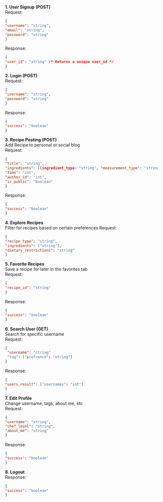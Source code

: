 **1. User Signup (POST)**  
   Request:  
   ```json
   {  
   "username": "string",  
   "email": "string",  
   "password": "string" 
   }
   ```
   Response:  
   ```json
   {  
   "user_id": "string" /* Returns a unique user_id */  
   }
   ```
     
**2. Login (POST)**  
   Request:  
   ```json
   {  
   "username": "string",  
   "password": "string"
   }
   ```
   Response:  
   ```json
   {  
   "success": "boolean"
   }
   ```
**3. Recipe Posting (POST)**  
   Add Recipe to personal or social blog  
   Request:  
   ```json
   {  
   "title": "string",  
   "ingredients": [{ingredient_type: "string", "measurement_type": "string", “quantity”: "int"}],  
   "time": "int",  
   "author_id": "int",  
   "is_public": "boolean"  
   }
   ```
   Response:
   ```json
   {
   "success": "boolean"
   }
   ```
**4. Explore Recipes**  
   Filter for recipes based on certain preferences
   Request:
   ```json
   {
   "recipe_type": "string",  
   "ingredients": ["string"],  
   "dietary_restrictions": "string"
   }
   ```
**5. Favorite Recipes**  
   Save a recipe for later in the favorites tab  
   Request:  
   ```json
   {  
   "recipe_id": "string"
   }
   ```
   Response:  
   ```json
   {  
   "success": "boolean"
   }
   ```
**6. Search User (GET)**  
   Search for specific username  
   Request:  
   ```json
   {  
    "username": "string"  
    "tag": ["prefrence": "string"]  
   }
   ```
   Response:  
   ```json
   {  
   "users_result": ["usernames": "int"]  
   }
   ```
**7. Edit Profile**  
   Change username, tags, about me, etc  
   Request:  
   ```json
   {  
   "username": "string",  
   "chef_level": "string",  
   "about_me": "string"  
   }
   ```
   Response:  
   ```json
   {  
   "success": "boolean"  
   }
   ```
**8. Logout**  
   Response:  
   ```json
   {  
   "success": "boolean"  
   }
   ```



        
